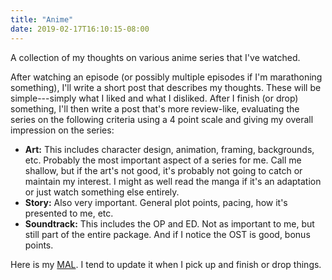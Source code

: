 ```yaml
---
title: "Anime"
date: 2019-02-17T16:10:15-08:00
---
```


A collection of my thoughts on various anime series that I've watched.

After watching an episode (or possibly multiple episodes if I'm marathoning something), I'll
write a short post that describes my thoughts. These will be simple---simply what I liked and
what I disliked. After I finish (or drop) something, I'll then write a post that's more
review-like, evaluating the series on the following criteria using a 4 point scale and giving my
overall impression on the series:

- **Art:** This includes character design, animation, framing, backgrounds, etc. Probably the
  most important aspect of a series for me. Call me shallow, but if the art's not good, it's
  probably not going to catch or maintain my interest. I might as well read the manga if it's an
  adaptation or just watch something else entirely.
- **Story:** Also very important. General plot points, pacing, how it's presented to me, etc.
- **Soundtrack:** This includes the OP and ED. Not as important to me, but still part of the
  entire package. And if I notice the OST is good, bonus points.

Here is my [MAL](https://myanimelist.net/animelist/optikol). I tend to update it when I pick up
and finish or drop things.
